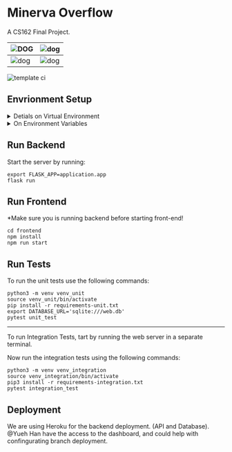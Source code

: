 # Minerva Overflow 

A CS162 Final Project.


| ![DOG](https://media2.giphy.com/media/JUji554QwdXwAuYkhP/giphy.gif?cid=ecf05e4762276arv388c0025qtogvfcpm03kwcnqgsdzjjko&rid=giphy.gif) | ![dog](https://media4.giphy.com/media/fbyGEE9mlqDyE/giphy.gif?cid=ecf05e477ed0jwqjysilm8q3bf8f7ll23mzwxxo3or3s3gpg&rid=giphy.gif&ct=g) |
| ------------------------------------------------------------ | ------------------------------------------------------------ |
| ![dog](https://media4.giphy.com/media/jkSvCVEXWlOla/giphy.gif?cid=ecf05e47w0m6d75cmujsj3udpys1jdg6c188v3njwzmmbh24&rid=giphy.gif&ct=g) | ![dog](https://media1.giphy.com/media/tyttpGT2apUm6wtb0kM/giphy.gif?cid=ecf05e47ruacetc9tf6eguzuv2ve5oenqcc6odhh68ry2neu&rid=giphy.gif&ct=g) |

![template ci](https://github.com/minerva-university/cs162-minerva-overflow/actions/workflows/ci.yaml/badge.svg)




## Envrionment Setup

<details>

  <summary>Detials on Virtual Environment </summary>

  Virtual environment is a key component in ensuring that the application is configured in the right environment

  Requirments: Python 3 and pip 3 

    `brew install python3`

  Pip3 is installed with Python3

    `pip3 install virtualenv`

  ##### Usage

  Creation of virtualenv:

  ```
  virtualenv -p python3 venv
  ```

  If the above code does not work, you could also do

  ```
  python3 -m venv venv
  ```

  To activate the virtualenv:

  ```
  source venv/bin/activate
  ```

  Or, if you are **using Windows** - [reference source:](https://stackoverflow.com/questions/8921188/issue-with-virtualenv-cannot-activate)

  ```
  venv\Scripts\activate
  ```

  To deactivate the virtualenv (after you finished working):

  ```
  deactivate
  ```

  Install dependencies in virtual environment:

  ```
  pip3 install -r requirements.txt
  ```

</details>



<details>

  <summary>On Environment Variables </summary>

  All environment variables are stored within the `.env` file and loaded with dotenv package.

  **Never** commit your local settings to the Github repository!

</details>


## Run Backend 

Start the server by running:
```
export FLASK_APP=application.app
flask run
```

## Run Frontend 
*Make sure you is running backend before starting front-end!

```
cd frontend
npm install 
npm run start 
```


## Run Tests
To run the unit tests use the following commands:
```
python3 -m venv venv_unit
source venv_unit/bin/activate
pip install -r requirements-unit.txt
export DATABASE_URL='sqlite:///web.db'
pytest unit_test
```
---
To run Integration Tests, tart by running the web server in a separate terminal.

Now run the integration tests using the following commands:
```
python3 -m venv venv_integration
source venv_integration/bin/activate
pip3 install -r requirements-integration.txt
pytest integration_test
```
## Deployment

We are using Heroku for the backend deployment. (API and Database). @Yueh Han have the access to the dashboard, and could help with confingurating branch deployment. 
